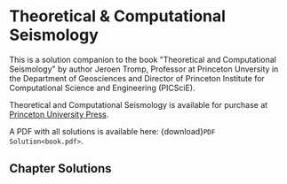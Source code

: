 # Theoretical & Computational Seismology

This is a solution companion to the book "Theoretical and Computational
Seismology" by author Jeroen Tromp, Professor at Princeton Unversity in the
Department of Geosciences and Director of Princeton Institute for Computational
Science and Engineering (PICSciE).

Theoretical and Computational Seismology is available for purchase at [Princeton University
Press](https://press.princeton.edu/books/hardcover/9780691267968/theoretical-and-computational-seismology?srsltid=AfmBOopvcYeZzfsQZXwoQYsOS42YjHRRO1JTcj5uKIG27agrDBY0z_1e).


A PDF with all solutions is available here: {download}`PDF Solution<book.pdf>`.


## Chapter Solutions

```{tableofcontents}
```

